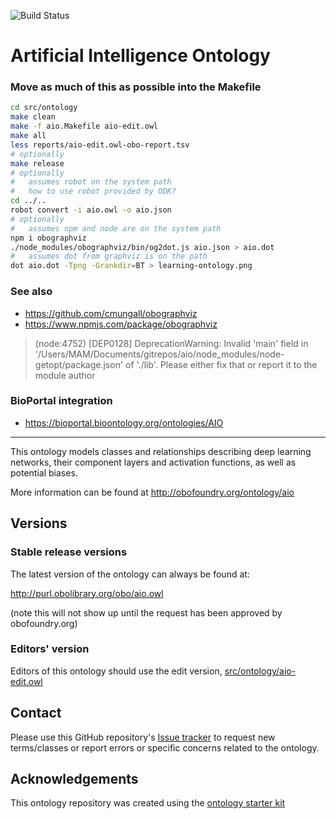 
![Build Status](https://github.com/berkeleybop/aio/workflows/CI/badge.svg)
# Artificial Intelligence Ontology

### Move as much of this as possible into the Makefile

```Bash
cd src/ontology
make clean
make -f aio.Makefile aio-edit.owl
make all
less reports/aio-edit.owl-obo-report.tsv
# optionally
make release
# optionally
#   assumes robot on the system path
#   how to use robot provided by ODK?
cd ../..
robot convert -i aio.owl -o aio.json
# optionally
#   assumes npm and node are on the system path
npm i obographviz
./node_modules/obographviz/bin/og2dot.js aio.json > aio.dot
#   assumes dot from graphviz is on the path
dot aio.dot -Tpng -Grankdir=BT > learning-ontology.png

```

### See also
- https://github.com/cmungall/obographviz
- https://www.npmjs.com/package/obographviz

> (node:4752) [DEP0128] DeprecationWarning: Invalid 'main' field in '/Users/MAM/Documents/gitrepos/aio/node_modules/node-getopt/package.json' of './lib'. Please either fix that or report it to the module author

### BioPortal integration
- https://bioportal.bioontology.org/ontologies/AIO

----

This ontology models classes and relationships describing deep learning networks, their component layers and activation functions, as well as potential biases.

More information can be found at http://obofoundry.org/ontology/aio

## Versions

### Stable release versions

The latest version of the ontology can always be found at:

http://purl.obolibrary.org/obo/aio.owl

(note this will not show up until the request has been approved by obofoundry.org)

### Editors' version

Editors of this ontology should use the edit version, [src/ontology/aio-edit.owl](src/ontology/aio-edit.owl)

## Contact

Please use this GitHub repository's [Issue tracker](https://github.com/turbomam/aio/issues) to request new terms/classes or report errors or specific concerns related to the ontology.

## Acknowledgements

This ontology repository was created using the [ontology starter kit](https://github.com/INCATools/ontology-starter-kit)
